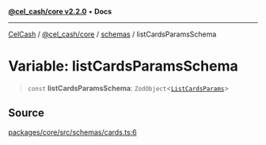 [**@cel_cash/core v2.2.0**](../../README.md) • **Docs**

***

[CelCash](../../../../packages.md) / [@cel\_cash/core](../../README.md) / [schemas](../README.md) / listCardsParamsSchema

# Variable: listCardsParamsSchema

> `const` **listCardsParamsSchema**: `ZodObject`\<[`ListCardsParams`](../type-aliases/ListCardsParams.md)\>

## Source

[packages/core/src/schemas/cards.ts:6](https://github.com/Pyxlab/celcash/blob/9e2eeefc75067a4b86d18d5bb144eb4446f097c2/packages/core/src/schemas/cards.ts#L6)
